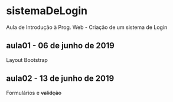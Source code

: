 # sistemaDeLogin
Aula de Introdução à Prog. Web - Criação de um sistema de Login

## aula01 - 06 de junho de 2019
Layout Bootstrap

## aula02 - 13 de junho de 2019
Formulários e ~~validção~~



